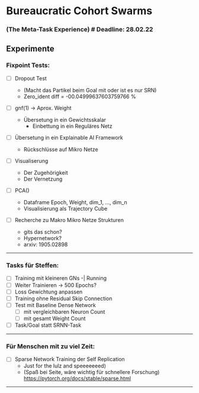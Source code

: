 # Bureaucratic Cohort Swarms
### (The Meta-Task Experience)  # Deadline: 28.02.22
## Experimente
### Fixpoint Tests:
    
- [ ] Dropout Test 
  - (Macht das Partikel beim Goal mit oder ist es nur SRN)
  - Zero_ident diff = -00.04999637603759766 %
	   
- [ ] gnf(1) -> Aprox. Weight
  - Übersetung in ein Gewichtsskalar
    - Einbettung in ein Reguläres Netz
	
- [ ] Übersetung in ein Explainable AI Framework
  - Rückschlüsse auf Mikro Netze
	
- [ ] Visualiserung
  - Der Zugehörigkeit 
  - Der Vernetzung
	
- [ ] PCA()
  - Dataframe Epoch, Weight, dim_1, ..., dim_n
  - Visualisierung als Trajectory Cube
	
- [ ] Recherche zu Makro Mikro Netze Strukturen 
  - gits das schon?
  - Hypernetwork?
  - arxiv: 1905.02898

---

### Tasks für Steffen:

- [ ] Training mit kleineren GNs -| Running
- [ ] Weiter Trainieren -> 500 Epochs?
- [ ] Loss Gewichtung anpassen
- [ ] Training ohne Residual Skip Connection
- [ ] Test mit Baseline Dense Network 
  - [ ] mit vergleichbaren Neuron Count
  - [ ] mit gesamt Weight Count
- [ ] Task/Goal statt SRNN-Task

---

### Für Menschen mit zu viel Zeit:
- [ ] Sparse Network Training der Self Replication
  - Just for the lulz and speeeeeeed)
  - (Spaß bei Seite, wäre wichtig für schnellere Forschung)
    <https://pytorch.org/docs/stable/sparse.html>

---
